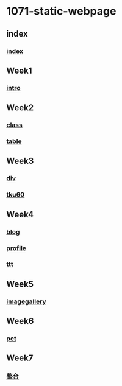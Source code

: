 # 1071-static-webpage
## index

###  [index](https://alan8906.github.io/1071-static-webpage/)
  
## Week1

###  [intro](https://alan8906.github.io/1071-static-webpage/w01/intro.html)
  
## Week2

 ### [class](https://alan8906.github.io/1071-static-webpage/w02/myclass.html)
 
 ### [table](https://alan8906.github.io/1071-static-webpage/w02/table.html)
 
## Week3

### [div](https://alan8906.github.io/1071-static-webpage/w03/div.html)

 ### [tku60](https://alan8906.github.io/1071-static-webpage/w03/tku60.html)

## Week4

### [blog](https://alan8906.github.io/1071-static-webpage/w04/blog.html)

### [profile](https://alan8906.github.io/1071-static-webpage/w04/profile.html)

### [ttt](https://alan8906.github.io/1071-static-webpage/w04/ttt.html)

## Week5
### [imagegallery](https://alan8906.github.io/1071-static-webpage/w05-web/imagegallery.html)

## Week6
### [pet](https://alan8906.github.io/1071-static-webpage/w06-pet/pet.html)

## Week7
### [整合](https://alan8906.github.io/1071-static-webpage/w07/tku/w01/intro.html)
